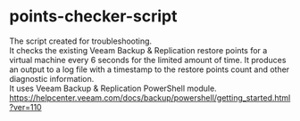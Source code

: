 # points-checker-script

The script created for troubleshooting.<br/>
It checks the existing Veeam Backup & Replication restore points for a virtual machine every 6 seconds for the limited amount of time. It produces an output to a log file with a timestamp to the restore points count and other diagnostic information.<br/>
It uses Veeam Backup & Replication PowerShell module.<br/>
https://helpcenter.veeam.com/docs/backup/powershell/getting_started.html?ver=110
